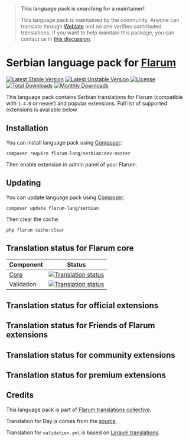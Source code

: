 > **This language pack is searching for a maintainer!**
>
> This language pack is maintained by the community. Anyone can translate through [Weblate](https://weblate.rob006.net/languages/sr/flarum/) and no one verifies contributed translations. If you want to help maintain this package, you can contact us in [this discussion](https://discuss.flarum.org/d/27519-the-flarum-language-project).

# Serbian language pack for [Flarum](https://flarum.org/)

[![Latest Stable Version](https://img.shields.io/packagist/v/flarum-lang/serbian?color=success&label=stable)](https://packagist.org/packages/flarum-lang/serbian) 
[![Latest Unstable Version](https://img.shields.io/packagist/v/flarum-lang/serbian?include_prereleases&label=unstable)](https://packagist.org/packages/flarum-lang/serbian) 
[![License](https://img.shields.io/packagist/l/flarum-lang/serbian)](https://packagist.org/packages/flarum-lang/serbian) 
[![Total Downloads](https://img.shields.io/packagist/dt/flarum-lang/serbian)](https://packagist.org/packages/flarum-lang/serbian/stats) 
[![Monthly Downloads](https://img.shields.io/packagist/dm/flarum-lang/serbian)](https://packagist.org/packages/flarum-lang/serbian/stats) 

This language pack contains Serbian translations for Flarum (compatible with `1.4.0` or newer) and popular extensions. Full list of supported extensions is available below.


## Installation

You can install language pack using [Composer](https://getcomposer.org/):

```console
composer require flarum-lang/serbian:dev-master
```

Then enable extension in admin panel of your Flarum.


## Updating

You can update language pack using [Composer](https://getcomposer.org/):

```console
composer update flarum-lang/serbian
```

Then clear the cache:

```console
php flarum cache:clear
```


## Translation status for Flarum core

| Component | Status |
| --- | --- |
| [Core](https://github.com/flarum/flarum-core) | [![Translation status](https://weblate.rob006.net/widgets/flarum/sr/core/svg-badge.svg)](https://weblate.rob006.net/projects/flarum/core/sr/) |
| Validation | [![Translation status](https://weblate.rob006.net/widgets/flarum/sr/validation/svg-badge.svg)](https://weblate.rob006.net/projects/flarum/validation/sr/) |


## Translation status for official extensions

<!-- flarum-extensions-list-start -->
<!-- flarum-extensions-list-stop -->


## Translation status for Friends of Flarum extensions

<!-- fof-extensions-list-start -->
<!-- fof-extensions-list-stop -->


## Translation status for community extensions

<!-- various-extensions-list-start -->
<!-- various-extensions-list-stop -->


## Translation status for premium extensions

<!-- premium-extensions-list-start -->
<!-- premium-extensions-list-stop -->


## Credits

This language pack is part of [Flarum translations collective](https://github.com/rob006-software/flarum-translations).

Translation for Day.js comes from the [source](https://github.com/iamkun/dayjs/blob/v1.10.4/src/locale/sr.js).

Translation for `validation.yml` is based on [Laravel translations](https://github.com/Laravel-Lang/lang/blob/8.1.3/src/sr/validation.php).

